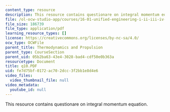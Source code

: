 ```yaml
---
content_type: resource
description: This resource contains questionare on integral momentum equation.
file: /ol-ocw-studio-app/courses/16-01-unified-engineering-i-ii-iii-iv-fall-2005-spring-2006/fe7d75bf0172ac702dcc3f2bb1e8d4e6_q10.PDF
file_size: 186739
file_type: application/pdf
learning_resource_types: []
license: https://creativecommons.org/licenses/by-nc-sa/4.0/
ocw_type: OCWFile
parent_title: Thermodynamics and Propulsion
parent_type: CourseSection
parent_uid: 05b2ba63-43e4-3028-bad4-cdf50e0b363a
resourcetype: Document
title: q10.PDF
uid: fe7d75bf-0172-ac70-2dcc-3f2bb1e8d4e6
video_files:
  video_thumbnail_file: null
video_metadata:
  youtube_id: null
---
```

This resource contains questionare on integral momentum equation.